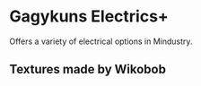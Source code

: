 # Gagykuns Electrics+
Offers a variety of electrical options in Mindustry.

## **Textures made by Wikobob**
